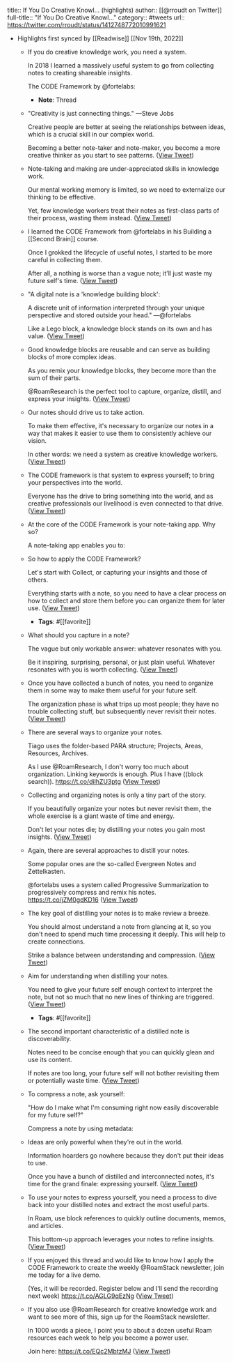 title:: If You Do Creative Knowl... (highlights)
author:: [[@rroudt on Twitter]]
full-title:: "If You Do Creative Knowl..."
category:: #tweets
url:: https://twitter.com/rroudt/status/1412748772010991621

- Highlights first synced by [[Readwise]] [[Nov 19th, 2022]]
	- If you do creative knowledge work, you need a system.
	  
	  In 2018 I learned a massively useful system to go from collecting notes to creating shareable insights.
	  
	  The CODE Framework by @fortelabs:
		- **Note**: Thread
	- "Creativity is just connecting things." —Steve Jobs
	  
	  Creative people are better at seeing the relationships between ideas, which is a crucial skill in our complex world.
	  
	  Becoming a better note-taker and note-maker, you become a more creative thinker as you start to see patterns. ([View Tweet](https://twitter.com/rroudt/status/1412748743959453701))
	- Note-taking and making are under-appreciated skills in knowledge work.
	  
	  Our mental working memory is limited, so we need to externalize our thinking to be effective.
	  
	  Yet, few knowledge workers treat their notes as first-class parts of their process, wasting them instead. ([View Tweet](https://twitter.com/rroudt/status/1412748745205157893))
	- I learned the CODE Framework from @fortelabs in his Building a [[Second Brain]] course.
	  
	  Once I grokked the lifecycle of useful notes, I started to be more careful in collecting them.
	  
	  After all, a nothing is worse than a vague note; it'll just waste my future self's time. ([View Tweet](https://twitter.com/rroudt/status/1412748746568323080))
	- "A digital note is a 'knowledge building block':
	  
	  A discrete unit of information interpreted through your unique perspective and stored outside your head." —@fortelabs 
	  
	  Like a Lego block, a knowledge block stands on its own and has value. ([View Tweet](https://twitter.com/rroudt/status/1412748747935674371))
	- Good knowledge blocks are reusable and can serve as building blocks of more complex ideas.
	  
	  As you remix your knowledge blocks, they become more than the sum of their parts.
	  
	  @RoamResearch is the perfect tool to capture, organize, distill, and express your insights. ([View Tweet](https://twitter.com/rroudt/status/1412748749185589255))
	- Our notes should drive us to take action.
	  
	  To make them effective,  it's necessary to organize our notes in a way that makes it easier to use them to consistently achieve our vision.
	  
	  In other words: we need a system as creative knowledge workers. ([View Tweet](https://twitter.com/rroudt/status/1412748750443876355))
	- The CODE framework is that system to express yourself; to bring your perspectives into the world.
	  
	  Everyone has the drive to bring something into the world, and as creative professionals our livelihood is even connected to that drive. ([View Tweet](https://twitter.com/rroudt/status/1412748751668531204))
	- At the core of the CODE Framework is your note-taking app. Why so?
	  
	  A note-taking app enables you to:
	- So how to apply the CODE Framework?
	  
	  Let's start with Collect, or capturing your insights and those of others.
	  
	  Everything starts with a note, so you need to have a clear process on how to collect and store them before you can organize them for later use. ([View Tweet](https://twitter.com/rroudt/status/1412748754596237320))
		- **Tags**: #[[favorite]]
	- What should you capture in a note?
	  
	  The vague but only workable answer: whatever resonates with you.
	  
	  Be it inspiring, surprising, personal, or just plain useful. Whatever resonates with you is worth collecting. ([View Tweet](https://twitter.com/rroudt/status/1412748755858690049))
	- Once you have collected a bunch of notes, you need to organize them in some way to make them useful for your future self.
	  
	  The organization phase is what trips up most people; they have no trouble collecting stuff, but subsequently never revisit their notes. ([View Tweet](https://twitter.com/rroudt/status/1412748757209206789))
	- There are several ways to organize your notes.
	  
	  Tiago uses the folder-based PARA structure; Projects, Areas, Resources, Archives.
	  
	  As I use @RoamResearch, I don't worry too much about organization. Linking keywords is enough. Plus I have ((block search)).
	  https://t.co/dilhZU3ptg ([View Tweet](https://twitter.com/rroudt/status/1412748758647861248))
	- Collecting and organizing notes is only a tiny part of the story.
	  
	  If you beautifully organize your notes but never revisit them, the whole exercise is a giant waste of time and energy.
	  
	  Don't let your notes die; by distilling your notes you gain most insights. ([View Tweet](https://twitter.com/rroudt/status/1412748760170438657))
	- Again, there are several approaches to distill your notes.
	  
	  Some popular ones are the so-called Evergreen Notes and Zettelkasten.
	  
	  @fortelabs uses a system called Progressive Summarization to progressively compress and remix his notes.
	  https://t.co/jZM0gdKD16 ([View Tweet](https://twitter.com/rroudt/status/1412748761407782917))
	- The key goal of distilling your notes is to make review a breeze.
	  
	  You should almost understand a note from glancing at it, so you don't need to spend much time processing it deeply. This will help to create connections.
	  
	  Strike a balance between understanding and compression. ([View Tweet](https://twitter.com/rroudt/status/1412748762762543120))
	- Aim for understanding when distilling your notes.
	  
	  You need to give your future self enough context to interpret the note, but not so much that no new lines of thinking are triggered. ([View Tweet](https://twitter.com/rroudt/status/1412748764326948869))
		- **Tags**: #[[favorite]]
	- The second important characteristic of a distilled note is discoverability.
	  
	  Notes need to be concise enough that you can quickly glean and use its content.
	  
	  If notes are too long, your future self will not bother revisiting them or potentially waste time. ([View Tweet](https://twitter.com/rroudt/status/1412748765694337024))
	- To compress a note, ask yourself:
	  
	  "How do I make what I'm consuming right now easily discoverable for my future self?"
	  
	  Compress a note by using metadata:
	- Ideas are only powerful when they're out in the world.
	  
	  Information hoarders go nowhere because they don't put their ideas to use.
	  
	  Once you have a bunch of distilled and interconnected notes, it's time for the grand finale: expressing yourself. ([View Tweet](https://twitter.com/rroudt/status/1412748768164737027))
	- To use your notes to express yourself, you need a process to dive back into your distilled notes and extract the most useful parts.
	  
	  In Roam, use block references to quickly outline documents, memos, and articles.
	  
	  This bottom-up approach leverages your notes to refine insights. ([View Tweet](https://twitter.com/rroudt/status/1412748769364348930))
	- If you enjoyed this thread and would like to know how I apply the CODE Framework to create the weekly @RoamStack newsletter, join me today for a live demo.
	  
	  (Yes, it will be recorded. Register below and I'll send the recording next week)
	  https://t.co/AGLG9qEzNg ([View Tweet](https://twitter.com/rroudt/status/1412748770668793859))
	- If you also use @RoamResearch for creative knowledge work and want to see more of this, sign up for the RoamStack newsletter.
	  
	  In 1000 words a piece, I point you to about a dozen useful Roam resources each week to help you become a power user.
	  
	  Join here:
	  https://t.co/EQc2MbtzMJ ([View Tweet](https://twitter.com/rroudt/status/1412748772010991621))